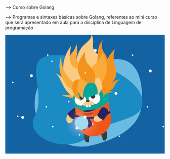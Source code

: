 --> Curso sobre Golang

--> Programas e sintaxes básicas sobre Golang, referentes ao mini curso que será apresentado em aula para a disciplina de Linguagem de programação 

![Oi! Eu sou o Goku](https://github.com/ArthurwJesus/Go-curso/blob/main/ezgif.com-resize__3_.gif)
